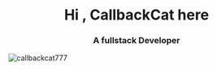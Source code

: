 <h1 align="center">Hi , CallbackCat here</h1>
<h3 align="center">A fullstack Developer</h3>

<p align="left"> <img src="https://komarev.com/ghpvc/?username=callbackcat777&label=Profile%20views&color=0e75b6&style=flat" alt="callbackcat777" /> </p>
